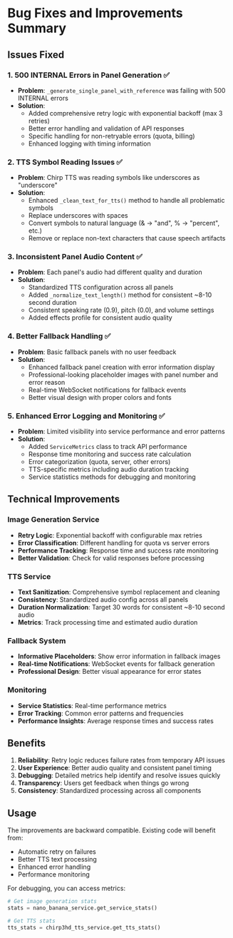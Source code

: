 # Bug Fixes and Improvements Summary

## Issues Fixed

### 1. **500 INTERNAL Errors in Panel Generation** ✅

- **Problem**: `_generate_single_panel_with_reference` was failing with 500 INTERNAL errors
- **Solution**:
  - Added comprehensive retry logic with exponential backoff (max 3 retries)
  - Better error handling and validation of API responses
  - Specific handling for non-retryable errors (quota, billing)
  - Enhanced logging with timing information

### 2. **TTS Symbol Reading Issues** ✅

- **Problem**: Chirp TTS was reading symbols like underscores as "underscore"
- **Solution**:
  - Enhanced `_clean_text_for_tts()` method to handle all problematic symbols
  - Replace underscores with spaces
  - Convert symbols to natural language (& → "and", % → "percent", etc.)
  - Remove or replace non-text characters that cause speech artifacts

### 3. **Inconsistent Panel Audio Content** ✅

- **Problem**: Each panel's audio had different quality and duration
- **Solution**:
  - Standardized TTS configuration across all panels
  - Added `_normalize_text_length()` method for consistent ~8-10 second duration
  - Consistent speaking rate (0.9), pitch (0.0), and volume settings
  - Added effects profile for consistent audio quality

### 4. **Better Fallback Handling** ✅

- **Problem**: Basic fallback panels with no user feedback
- **Solution**:
  - Enhanced fallback panel creation with error information display
  - Professional-looking placeholder images with panel number and error reason
  - Real-time WebSocket notifications for fallback events
  - Better visual design with proper colors and fonts

### 5. **Enhanced Error Logging and Monitoring** ✅

- **Problem**: Limited visibility into service performance and error patterns
- **Solution**:
  - Added `ServiceMetrics` class to track API performance
  - Response time monitoring and success rate calculation
  - Error categorization (quota, server, other errors)
  - TTS-specific metrics including audio duration tracking
  - Service statistics methods for debugging and monitoring

## Technical Improvements

### Image Generation Service

- **Retry Logic**: Exponential backoff with configurable max retries
- **Error Classification**: Different handling for quota vs server errors
- **Performance Tracking**: Response time and success rate monitoring
- **Better Validation**: Check for valid responses before processing

### TTS Service

- **Text Sanitization**: Comprehensive symbol replacement and cleaning
- **Consistency**: Standardized audio config across all panels
- **Duration Normalization**: Target 30 words for consistent ~8-10 second audio
- **Metrics**: Track processing time and estimated audio duration

### Fallback System

- **Informative Placeholders**: Show error information in fallback images
- **Real-time Notifications**: WebSocket events for fallback generation
- **Professional Design**: Better visual appearance for error states

### Monitoring

- **Service Statistics**: Real-time performance metrics
- **Error Tracking**: Common error patterns and frequencies
- **Performance Insights**: Average response times and success rates

## Benefits

1. **Reliability**: Retry logic reduces failure rates from temporary API issues
2. **User Experience**: Better audio quality and consistent panel timing
3. **Debugging**: Detailed metrics help identify and resolve issues quickly
4. **Transparency**: Users get feedback when things go wrong
5. **Consistency**: Standardized processing across all components

## Usage

The improvements are backward compatible. Existing code will benefit from:

- Automatic retry on failures
- Better TTS text processing
- Enhanced error handling
- Performance monitoring

For debugging, you can access metrics:

```python
# Get image generation stats
stats = nano_banana_service.get_service_stats()

# Get TTS stats
tts_stats = chirp3hd_tts_service.get_tts_stats()
```
